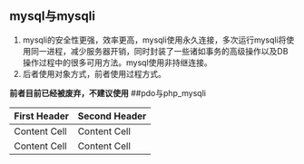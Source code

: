 ## mysql与mysqli
1. mysqli的安全性更强，效率更高，mysqli使用永久连接，多次运行mysqli将使用同一进程，减少服务器开销，同时封装了一些诸如事务的高级操作以及DB操作过程中的很多可用方法。mysql使用非持继连接。
2. 后者使用对象方式，前者使用过程方式。

**前者目前已经被废弃，不建议使用**
##pdo与php_mysqli

First Header  | Second Header
------------- | -------------
Content Cell  | Content Cell
Content Cell  | Content Cell